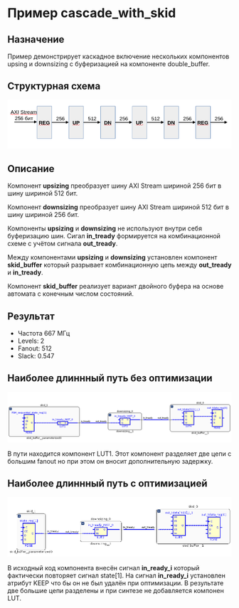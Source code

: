 # Пример cascade_with_skid

## Назначение

Пример демонстрирует каскадное включение нескольких компонентов upsing и downsizing с буферизацией на компоненте double_buffer.

## Структурная схема

![struct](./doc/struct_cascade.png)

## Описание

Компонент __upsizing__ преобразует шину AXI Stream шириной 256 бит в шину шириной 512 бит.

Компонент __downsizing__ преобразует шину AXI Stream шириной 512 бит в шину шириной 256 бит.

Компоненты __upsizing__ и __downsizing__ не используют внутри себя буферизацию шин. Сигал __in_tready__ формируется на комбинационной схеме с учётом сигнала __out_tready__.

Между компонентами __upsizing__ и __downsizing__ установлен компонент __skid_buffer__ который разрывает комбинационную цепь между __out_tready__ и __in_tready__.

Компонент __skid_buffer__ реализует вариант двойного буфера на основе автомата с конечным числом состояний.

## Результат

* Частота 667 МГц
* Levels: 2
* Fanout: 512
* Slack: 0.547


## Наиболее длиннный путь без оптимизации

![result](./doc/result_skid_1.png)

В пути находится компонент LUT1. Этот компонент разделяет две цепи с большим fanout но при этом он вносит дополнительную задержку.

## Наиболее длиннный путь c оптимизацией

![result](./doc/result_skid_2.png)

В исходный код компонента внесён сигнал __in_ready_i__ который фактически повторяет сигнал state[1]. На сигнал __in_ready_i__ установлен атрибут KEEP что бы он не был удалён при оптимизации. В результате две большие цепи разделены и при синтезе не добавляется компонен LUT.


